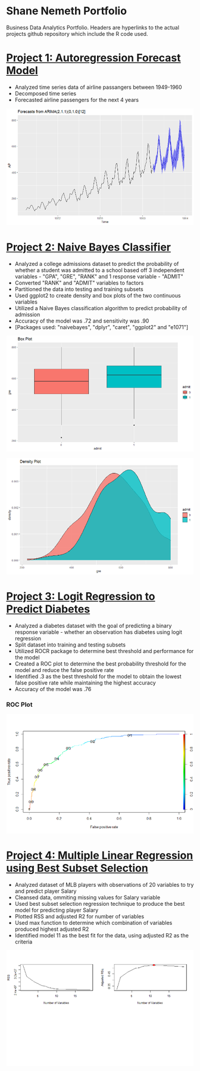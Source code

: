 # Shane Nemeth Portfolio
Business Data Analytics Portfolio. Headers are hyperlinks to the actual projects github repository which include the R code used. 

# [Project 1: Autoregression Forecast Model](https://github.com/shanenemeth/Autoregression)
* Analyzed time series data of airline passangers between 1949-1960
* Decomposed time series
* Forecasted airline passengers for the next 4 years 

![](images/autoregrssion.png)

# [Project 2: Naive Bayes Classifier](https://github.com/shanenemeth/Naive-Bayes-Classifier-)
* Analyzed a college admissions dataset to predict the probability of whether a student was admitted to a school based off 3 independent variables - "GPA", "GRE", "RANK" and 1 response variable - "ADMIT"
* Converted "RANK" and  "ADMIT" variables to factors 
* Partitioned the data into testing and training subsets
* Used ggplot2 to create density and box plots of the two continuous variables 
* Utilized a Naive Bayes classification algorithm to predict probability of admission
* Accuracy of the model was .72 and sensitivity was .90
* [Packages used: "naivebayes", "dplyr", "caret", "ggplot2" and "e1071"]

![](images/box%20plot.png)

![](images/density%20plot.png) 

# [Project 3: Logit Regression to Predict Diabetes](https://github.com/shanenemeth/Logistic-Regression-)
* Analyzed a diabetes dataset with the goal of predicting a binary response variable - whether an observation has diabetes using logit regression 
* Split dataset into training and testing subsets 
* Utilized ROCR package to determine best threshold and performance for the model
* Created a ROC plot to determine the best probability threshold for the model and reduce the false positive rate 
* Identified .3 as the best threshold for the model to obtain the lowest false positive rate while maintaining the highest accuracy 
* Accuracy of the model was .76

### ROC Plot
 ![](images/Logistic.png)
 
# [Project 4: Multiple Linear Regression using Best Subset Selection](https://github.com/shanenemeth/Regfit)
* Analyzed dataset of MLB players with  observations of 20 variables to try and predict player Salary
* Cleansed data, ommiting missing values for Salary variable
* Used best subset selection regression technique to produce the best model for predicting player Salary 
* Plotted RSS and adjusted R2 for number of variables 
* Used max function to determine which combination of variables produced highest adjusted R2
* Identified model 11 as the best fit for the data, using adjusted R2 as the criteria 

 ![](images/regfit.png)
 
 
